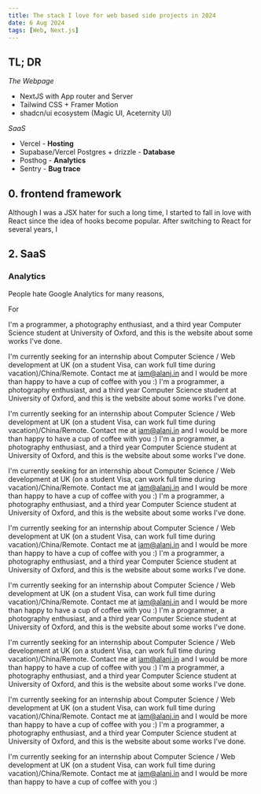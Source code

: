 ```yaml
---
title: The stack I love for web based side projects in 2024
date: 6 Aug 2024
tags: [Web, Next.js]
---
```




## TL; DR

*The Webpage*

- NextJS with App router and Server
- Tailwind CSS + Framer Motion
- shadcn/ui ecosystem (Magic UI, Aceternity UI)


*SaaS*

- Vercel - **Hosting**
- Supabase/Vercel Postgres + drizzle - **Database**
- Posthog - **Analytics**
- Sentry - **Bug trace**



## 0. frontend framework

Although I was a JSX hater for such a long time, I started to fall in love with React since the idea of hooks become popular. After switching to React for several years, I 


## 2. SaaS



### Analytics

People hate Google Analytics for many reasons,

For 



 

I'm a programmer, a photography enthusiast, and a third year Computer Science student at University of Oxford, and this is the website about some works I've done.

I'm currently seeking for an internship about Computer Science / Web development at UK (on a student Visa, can work full time during vacation)/China/Remote. Contact me at iam@alanj.in and I would be more than happy to have a cup of coffee with you :)
I'm a programmer, a photography enthusiast, and a third year Computer Science student at University of Oxford, and this is the website about some works I've done.

I'm currently seeking for an internship about Computer Science / Web development at UK (on a student Visa, can work full time during vacation)/China/Remote. Contact me at iam@alanj.in and I would be more than happy to have a cup of coffee with you :)
I'm a programmer, a photography enthusiast, and a third year Computer Science student at University of Oxford, and this is the website about some works I've done.

I'm currently seeking for an internship about Computer Science / Web development at UK (on a student Visa, can work full time during vacation)/China/Remote. Contact me at iam@alanj.in and I would be more than happy to have a cup of coffee with you :)
I'm a programmer, a photography enthusiast, and a third year Computer Science student at University of Oxford, and this is the website about some works I've done.

I'm currently seeking for an internship about Computer Science / Web development at UK (on a student Visa, can work full time during vacation)/China/Remote. Contact me at iam@alanj.in and I would be more than happy to have a cup of coffee with you :)
I'm a programmer, a photography enthusiast, and a third year Computer Science student at University of Oxford, and this is the website about some works I've done.

I'm currently seeking for an internship about Computer Science / Web development at UK (on a student Visa, can work full time during vacation)/China/Remote. Contact me at iam@alanj.in and I would be more than happy to have a cup of coffee with you :)
I'm a programmer, a photography enthusiast, and a third year Computer Science student at University of Oxford, and this is the website about some works I've done.

I'm currently seeking for an internship about Computer Science / Web development at UK (on a student Visa, can work full time during vacation)/China/Remote. Contact me at iam@alanj.in and I would be more than happy to have a cup of coffee with you :)
I'm a programmer, a photography enthusiast, and a third year Computer Science student at University of Oxford, and this is the website about some works I've done.

I'm currently seeking for an internship about Computer Science / Web development at UK (on a student Visa, can work full time during vacation)/China/Remote. Contact me at iam@alanj.in and I would be more than happy to have a cup of coffee with you :)
I'm a programmer, a photography enthusiast, and a third year Computer Science student at University of Oxford, and this is the website about some works I've done.

I'm currently seeking for an internship about Computer Science / Web development at UK (on a student Visa, can work full time during vacation)/China/Remote. Contact me at iam@alanj.in and I would be more than happy to have a cup of coffee with you :)
